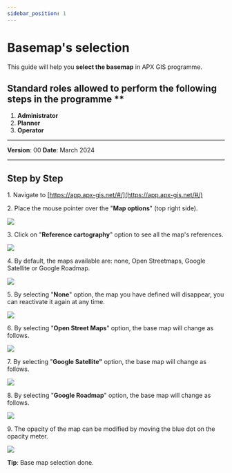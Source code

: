 ```yaml
---
sidebar_position: 1
---
```

# Basemap's selection

This guide will help you **select the basemap** in APX GIS programme.

## Standard roles allowed to perform the following steps in the programme **

1.	**Administrator**
2.  **Planner**
3. **Operator**

------------

**Version**: 00
**Date**: March 2024

------------
## **Step by Step**


1\. Navigate to [https://app.apx-gis.net/#/](https://app.apx-gis.net/#/)


2\. Place the mouse pointer over the "**Map options**" (top right side).

![](https://ajeuwbhvhr.cloudimg.io/colony-recorder.s3.amazonaws.com/files/2023-12-25/1a6cc140-93f2-49b4-b186-bd32d6da3863/user_cropped_screenshot.jpeg?tl_px=0,0&br_px=1918,895&force_format=png&width=1120.0&wat=1&wat_opacity=1&wat_gravity=northwest&wat_url=https://colony-recorder.s3.amazonaws.com/images/watermarks/14B8A6_standard.png&wat_pad=1066,20)


3\. Click on "**Reference cartography**" option to see all the map's references.

![](https://ajeuwbhvhr.cloudimg.io/colony-recorder.s3.amazonaws.com/files/2023-12-25/c1864e59-fb43-4b35-93ce-d8e11ec215da/user_cropped_screenshot.jpeg?tl_px=0,0&br_px=1918,889&force_format=png&width=1120.0&wat=1&wat_opacity=1&wat_gravity=northwest&wat_url=https://colony-recorder.s3.amazonaws.com/images/watermarks/14B8A6_standard.png&wat_pad=826,99)


4\. By default, the maps available are: none, Open Streetmaps, Google Satellite or Google Roadmap.

![](https://ajeuwbhvhr.cloudimg.io/colony-recorder.s3.amazonaws.com/files/2023-12-25/2e449726-b77a-46ca-8e6d-6b6514e3cf78/screenshot.jpeg?tl_px=0,0&br_px=1918,887&force_format=png&width=1120.0)


5\. By selecting "**None**" option, the map you have defined will disappear, you can reactivate it again at any time.

![](https://ajeuwbhvhr.cloudimg.io/colony-recorder.s3.amazonaws.com/files/2023-12-25/9e964f78-ec33-40fb-947b-5bfe5084ed75/user_cropped_screenshot.jpeg?tl_px=20,0&br_px=1397,769&force_format=png&width=1120.0&wat=1&wat_opacity=1&wat_gravity=northwest&wat_url=https://colony-recorder.s3.amazonaws.com/images/watermarks/14B8A6_standard.png&wat_pad=725,202)


6\. By selecting "**Open Street Maps**" option, the base map will change as follows.

![](https://ajeuwbhvhr.cloudimg.io/colony-recorder.s3.amazonaws.com/files/2023-12-25/8936107f-6781-460a-a7f5-36217ca95c23/user_cropped_screenshot.jpeg?tl_px=774,7&br_px=1921,648&force_format=png&width=1120.0&wat=1&wat_opacity=1&wat_gravity=northwest&wat_url=https://colony-recorder.s3.amazonaws.com/images/watermarks/14B8A6_standard.png&wat_pad=648,277)


7\. By selecting "**Google Satellite"** option, the base map will change as follows.

![](https://ajeuwbhvhr.cloudimg.io/colony-recorder.s3.amazonaws.com/files/2023-12-25/971e27d4-d1eb-4e51-8969-5b9a631bff22/user_cropped_screenshot.jpeg?tl_px=545,0&br_px=1921,769&force_format=png&width=1120.0&wat=1&wat_opacity=1&wat_gravity=northwest&wat_url=https://colony-recorder.s3.amazonaws.com/images/watermarks/14B8A6_standard.png&wat_pad=720,259)


8\. By selecting "**Google Roadmap**" option, the base map will change as follows.

![](https://ajeuwbhvhr.cloudimg.io/colony-recorder.s3.amazonaws.com/files/2023-12-25/acb31938-09cd-4106-9038-63f1358732b6/user_cropped_screenshot.jpeg?tl_px=545,15&br_px=1921,784&force_format=png&width=1120.0&wat=1&wat_opacity=1&wat_gravity=northwest&wat_url=https://colony-recorder.s3.amazonaws.com/images/watermarks/14B8A6_standard.png&wat_pad=724,277)


9\. The opacity of the map can be modified by moving the blue dot on the opacity meter.

![](https://ajeuwbhvhr.cloudimg.io/colony-recorder.s3.amazonaws.com/files/2023-12-25/4280eda4-bb0c-4395-84e4-7edb5a614bff/user_cropped_screenshot.jpeg?tl_px=201,0&br_px=1920,887&force_format=png&width=1120.0&wat=1&wat_opacity=1&wat_gravity=northwest&wat_url=https://colony-recorder.s3.amazonaws.com/images/watermarks/14B8A6_standard.png&wat_pad=975,312)


**Tip**: Base map selection done.



